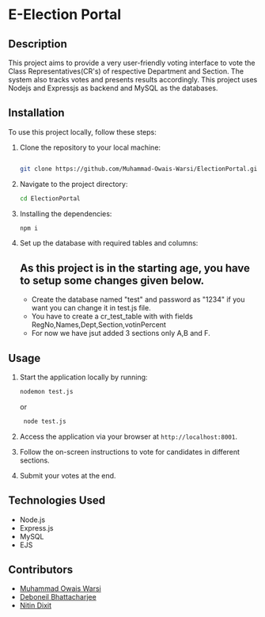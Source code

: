 # E-Election Portal

## Description
This project aims to provide a very user-friendly voting interface to vote the Class Representatives(CR's) of respective Department and Section. The system also tracks votes and presents results accordingly.
This project uses Nodejs and Expressjs as backend and MySQL as the databases.

## Installation
To use this project locally, follow these steps:

1. Clone the repository to your local machine:
    ```bash
    
    git clone https://github.com/Muhammad-Owais-Warsi/ElectionPortal.git
    
    ```
2. Navigate to the project directory:
    ```bash
    cd ElectionPortal
    ```
3. Installing the dependencies:
    ```bash
    npm i
    ```
   
3. Set up the database with required tables and columns:
    ## As this project is in the starting age, you have to setup some changes given below.
    - Create the database named "test" and password as "1234" if you want you can change it in test.js file.
    - You have to create a cr_test_table with with fields RegNo,Names,Dept,Section,votinPercent
    - For now we have jsut added 3 sections only A,B and F.

## Usage
1. Start the application locally by running:
    ```bash
    nodemon test.js
    ```
    or
   ```bash
    node test.js
    ```
   
3. Access the application via your browser at `http://localhost:8001`.
4. Follow the on-screen instructions to vote for candidates in different sections.
5. Submit your votes at the end.

## Technologies Used
- Node.js
- Express.js
- MySQL
- EJS

## Contributors
- [Muhammad Owais Warsi](https://github.com/Muhammad-Owais-Warsi)
- [Deboneil Bhattacharjee](https://github.com/deboneil07)
- [Nitin Dixit](https://github.com/nitindixit03)

